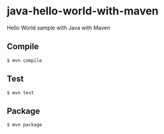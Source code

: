 # java-hello-world-with-maven
Hello World sample with Java with Maven

## Compile

```
$ mvn compile
```

## Test

```
$ mvn test
```

## Package

```
$ mvn package
```


